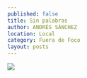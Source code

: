 ```yaml
---
published: false
title: Sin palabras
author: ANDRÉS SÁNCHEZ
location: Local
category: Fuera de Foco
layout: posts
---
```


![](http://i.imgur.com/MTqzKBfm.jpg)
